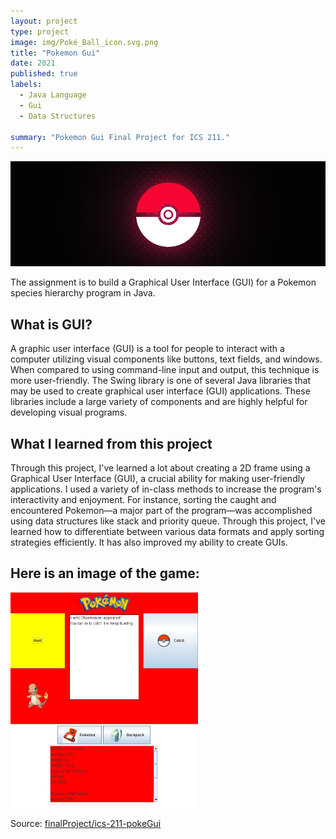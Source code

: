 ```yaml
---
layout: project
type: project
image: img/Poké_Ball_icon.svg.png
title: "Pokemon Gui"
date: 2021
published: true
labels:
  - Java Language
  - Gui
  - Data Structures
  
summary: "Pokemon Gui Final Project for ICS 211."
---
```

<img class="img-fluid" src="../img/pokemonGui1.jpg">

The assignment is to build a Graphical User Interface (GUI) for a Pokemon species hierarchy program in Java.   

## What is GUI? 
A graphic user interface (GUI) is a tool for people to interact with a computer utilizing visual components like buttons, text fields, and windows. When compared to using command-line input and output, this technique is more user-friendly. The Swing library is one of several Java libraries that may be used to create graphical user interface (GUI) applications. These libraries include a large variety of components and are highly helpful for developing visual programs.


## What I learned from this project
Through this project, I've learned a lot about creating a 2D frame using a Graphical User Interface (GUI), a crucial ability for making user-friendly applications. I used a variety of in-class methods to increase the program's interactivity and enjoyment. For instance, sorting the caught and encountered Pokemon—a major part of the program—was accomplished using data structures like stack and priority queue. Through this project, I've learned how to differentiate between various data formats and apply sorting strategies efficiently. It has also improved my ability to create GUIs.

## Here is an image of the game:
<img width="300px" class="rounded float-start pe-4" src="../img/pokeGui.png">


Source: <a href="https://github.com/hokwaichan/ICS211FinalProject"><i class="large github icon "></i>finalProject/ics-211-pokeGui</a>







